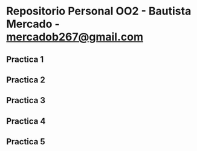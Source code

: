 # Repositorio Personal OO2 - Bautista Mercado - mercadob267@gmail.com

## Practica 1

## Practica 2

## Practica 3

## Practica 4

## Practica 5
